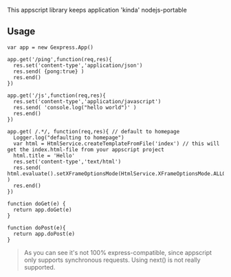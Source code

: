 This appscript library keeps application 'kinda' nodejs-portable

## Usage

```
var app = new Gexpress.App()

app.get('/ping',function(req,res){
  res.set('content-type','application/json')
  res.send( {pong:true} )
  res.end()
})

app.get('/js',function(req,res){
  res.set('content-type','application/javascript')
  res.send( 'console.log("hello world")' )
  res.end()
})

app.get( /.*/, function(req,res){ // default to homepage
  Logger.log("defaulting to homepage")
  var html = HtmlService.createTemplateFromFile('index') // this will get the index.html-file from your appscript project
  html.title = 'Hello'
  res.set('content-type','text/html')
  res.send( html.evaluate().setXFrameOptionsMode(HtmlService.XFrameOptionsMode.ALLOWALL).getContent() )
  res.end()
})

function doGet(e) {
  return app.doGet(e)
}

function doPost(e){
  return app.doPost(e)
}
```

> As you can see it's not 100% express-compatible, since appscript only supports synchronous requests. Using next() is not really supported.

